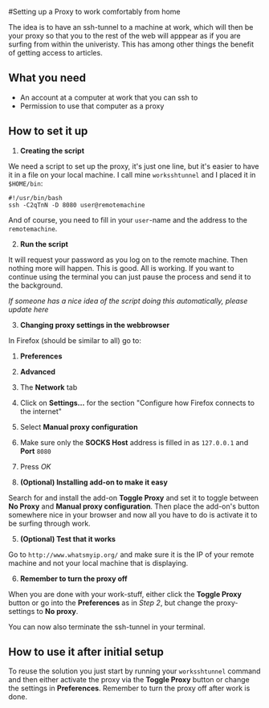 #Setting up a Proxy to work comfortably from home

The idea is to have an ssh-tunnel to a machine at work, which will then be your proxy
so that you to the rest of the web will apppear as if you are surfing from within the
univeristy. This has among other things the benefit of getting access to articles.

## What you need

* An account at a computer at work that you can ssh to
* Permission to use that computer as a proxy

## How to set it up

1. **Creating the script**

  We need a script to set up the proxy, it's just one line, but it's easier to
  have it in a file on your local machine.
  I call mine ```worksshtunnel``` and I placed it in ```$HOME/bin```:
  
  ```
  #!/usr/bin/bash
  ssh -C2qTnN -D 8080 user@remotemachine
  ```
  And of course, you need to fill in your ```user```-name and the address to the ```remotemachine```.
  
  
2. **Run the script**

  It will request your password as you log on to the remote machine. Then nothing more will happen. This is good.
  All is working.
  If you want to continue using the terminal you can just pause the process and send it to the background.

  *If someone has a nice idea of the script doing this automatically, please update here*

3. **Changing proxy settings in the webbrowser**

  In Firefox (should be similar to all) go to:
  
  1. **Preferences**
  2. **Advanced**
  3. The **Network** tab
  4. Click on **Settings...** for the section "Configure how Firefox connects to the internet"
  5. Select **Manual proxy configuration**
  6. Make sure only the **SOCKS Host** address is filled in as ```127.0.0.1``` and **Port** ```8080```
  7. Press *OK*
  
4. **(Optional) Installing add-on to make it easy**

  Search for and install the add-on **Toggle Proxy** and set it to toggle between **No Proxy** and **Manual proxy configuration**.
  Then place the add-on's button somewhere nice in your browser and now all you have to do is activate it to be surfing through
  work.
  
5. **(Optional) Test that it works**

  Go to ```http://www.whatsmyip.org/``` and make sure it is the IP of your remote machine and not your local machine that is displaying.
  
6. **Remember to turn the proxy off**

  When you are done with your work-stuff, either click the **Toggle Proxy** button
  or go into the **Preferences** as in *Step 2*,
  but change the proxy-settings to **No proxy**.

  You can now also terminate the ssh-tunnel in your terminal.

## How to use it after initial setup

To reuse the solution you just start by running your ```worksshtunnel``` command and then either activate the proxy via the **Toggle Proxy** button or change the settings in **Preferences**.
Remember to turn the proxy off after work is done.
